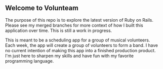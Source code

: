 ## Welcome to Volunteam

The purpose of this repo is to explore the latest version of Ruby on Rails.  Please see my merged branches for more context of how I built this application over time.  This is still a work in progress.  

This is meant to be a scheduling app for a group of musical volunteers.  Each week, the app will create a group of volunteers to form a band.  I have no current intention of making this app into a finished production product.  I'm just here to sharpen my skills and have fun with my favorite programming language.
